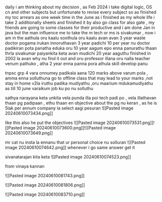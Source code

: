 daily i am thinking about my decision , as Feb 2024 i take digital logic, OS cn and other subjects but unfortunate to revise every subject so as finished my toc arrears as one week time in the June  as i finished as my whole life i take 2 additionally sheets and finished it by also go class for also gate , my friends are going to some classes for their productive and i am done Jan in java but the man influence me to take the m tech or ms is sivakumar , now i am in the aathula oru kaalu soothula oru kaalu
avan avan 3 year  waste doctor pogama irukan innoruthavan 3 year padichi 10 per year nu doctor padikiran pota panatha eduka oru 10 year aagum 
epo enna panurathu thaan thrla
sivakumar paiyankita keta avan mudichi 20 year aaguthu finished in 2002 la avan why nu find it out and oru professor illana oru nalla teacher venum pathuko , atha 2 year enna panna pora athula skill develop panu


tnpsc grp 4 vara onnumey padikala aana 120 marks above varum pola , amma enna solluthuna go to offline class that may lead to your marks ,not stay in home v2la iruthu padika mudiyathu ,oru maarium mdukamudiyathu  as till 10 june varaikum 
job ku po nu solluthu


sathya narayana keta unkita vela punda illa poi tech padi po , vela illathavan thaan pg padipaan , ethu thaan en objective about the pg nu keran , as he is 5lak per annum company la select aagi pesuran
![[Pasted image 20240610073434.png]]



like this also he put the objectives 
![[Pasted image 20240610073531.png]]![[Pasted image 20240610073600.png]]![[Pasted image 20240610073649.png]]

mr cat nu insta la ennanu that ur personal choice nu solluran
![[Pasted image 20240610074642.png]] 
whenever i go same answer get it 


sivanatarajan kita keta 
![[Pasted image 20240610074523.png]]





 from vinaya kannan 

![[Pasted image 20240610081743.png]]


![[Pasted image 20240610081806.png]]


![[Pasted image 20240610083710.png]]